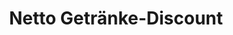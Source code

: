---
title: "Netto Getränke-Discount"
url: /weiden-i-d-opf/netto-getraenke-discount/
shop: Getränke
---